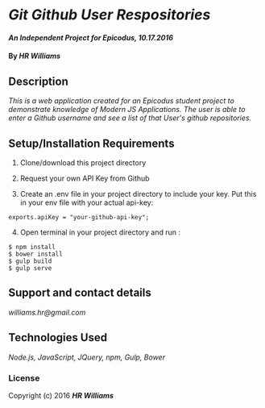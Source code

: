 # _Git Github User Respositories_

#### _An Independent Project for Epicodus, 10.17.2016_

#### By _**HR Williams**_

## Description

_This is a web application created for an Epicodus student project to demonstrate knowledge of Modern JS Applications. The user is able to enter a Github username and see a list of that User's github repositories._

## Setup/Installation Requirements

1. Clone/download this project directory

2. Request your own API Key from Github

3. Create an .env file in your project directory to include your key. Put this in your env file with your actual api-key:
```
exports.apiKey = "your-github-api-key";
```

4. Open terminal in your project directory and run :
```
$ npm install
$ bower install
$ gulp build
$ gulp serve
```

## Support and contact details

_williams.hr@gmail.com_

## Technologies Used

_Node.js, JavaScript, JQuery, npm, Gulp, Bower_

### License

Copyright (c) 2016 **_HR Williams_**
